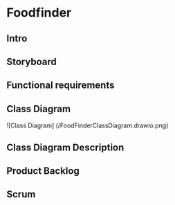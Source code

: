 # Foodfinder

## Intro

## Storyboard

## Functional requirements

## Class Diagram
![Class Diagram] (/FoodFinderClassDiagram.drawio.png)
## Class Diagram Description

## Product Backlog

## Scrum
